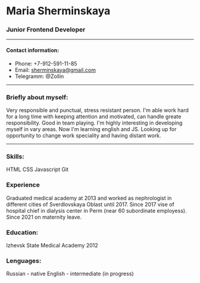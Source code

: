 Maria Sherminskaya
===

### Junior Frontend Developer
***

#### Contact information:

- Phone: +7-912-591-11-85
- Email: sherminskaya@gmail.com
- Telegramm: @Zollin

***

### Briefly about myself:
Very responsible and punctual, stress resistant person. I'm able work hard for a long time with keeping attention and motivated, can handle greate responsibility. Good in team playing. I'm highly interesting in developing myself in vary areas. Now I'm learning english and JS. Looking up for opportunity to change work speciality and having distant work.

***

### Skills:
HTML
CSS
Javascript
Git

### Experience
Graduated medical academy at 2013 and worked as nephrologist in different cities of Sverdlovskaya Oblast until 2017.
Since 2017 vise of hospital chief in dialysis center in Perm (near 60 subordinate employess).
Since 2021 on maternity leave.


### Education:
Izhevsk State Medical Academy 2012

### Lenguages:
Russian - native
English - intermediate (in progress)


